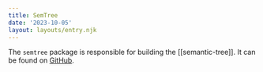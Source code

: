 ```yaml
---
title: SemTree
date: '2023-10-05'
layout: layouts/entry.njk
---
```


The `semtree` package is responsible for building the [[semantic-tree]]. It can be found on [GitHub](https://github.com/wikibonsai/semtree).
